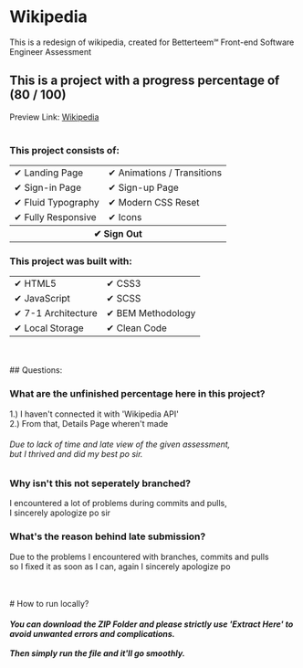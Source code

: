 # Wikipedia

This is a redesign of wikipedia, created for Betterteem℠ Front-end Software Engineer Assessment
## This is a project with a progress percentage of (80 / 100)
Preview Link: [Wikipedia](https://wkpd.netlify.app/)
<br>
<br>
### This project consists of:

<table style="width: 100%; border: 0">
  <tr>
    <td>✔ Landing Page</td>
    <td>✔ Animations / Transitions</td>
  </tr>
  <tr>
    <td>✔ Sign-in Page</td>
    <td>✔ Sign-up Page</td>
  </tr>
  <tr>
    <td>✔ Fluid Typography</td>
    <td>✔ Modern CSS Reset</td>
  </tr>
  <tr>
    <td>✔ Fully Responsive</td>
    <td>✔ Icons</td>
  </tr>
  <th colspan="2">✔ Sign Out</th>
</table>

### This project was built with:

<table>
 <tr>
    <td>✔ HTML5</td>
    <td>✔ CSS3</td>
 </tr>
 <tr>
    <td>✔ JavaScript</td>
    <td>✔ SCSS</td>
 </tr>
 <tr>
    <td>✔ 7-1 Architecture</td>
    <td>✔ BEM Methodology</td>
 </tr>
 <tr>
    <td>✔ Local Storage</td>
    <td>✔ Clean Code</td>
 </tr>
</table>

<br>
<br>
## Questions:

### What are the unfinished percentage here in this project?
1.) I haven't connected it with 'Wikipedia API'<br>
2.) From that, Details Page wheren't made
<br>
###### Due to lack of time and late view of the given assessment, <br>but I thrived and did my best po sir.
### Why isn't this not seperately branched?
I encountered a lot of problems during commits and pulls,<br>I sincerely apologize po sir
<br>
### What's the reason behind late submission?
Due to the problems I encountered with branches, commits and pulls<br>so I fixed it as soon as I can, again I sincerely apologize po

<br>
<br>
# How to run locally?<br>

##### You can download the ZIP Folder and please strictly use 'Extract Here' to avoid unwanted errors and complications.<br><br>Then simply run the file and it'll go smoothly.
